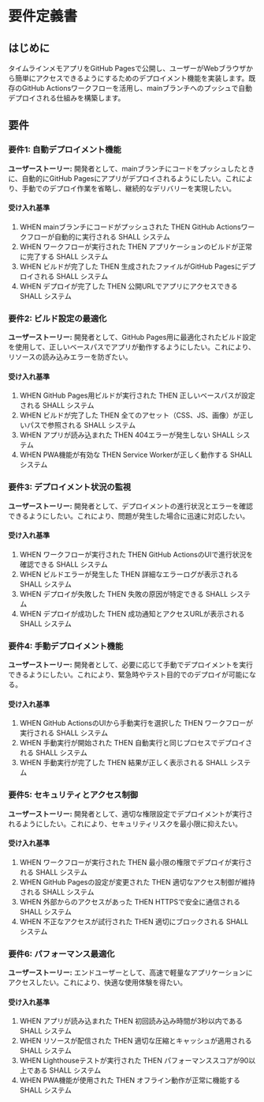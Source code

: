 # 要件定義書

## はじめに

タイムラインメモアプリをGitHub Pagesで公開し、ユーザーがWebブラウザから簡単にアクセスできるようにするためのデプロイメント機能を実装します。既存のGitHub Actionsワークフローを活用し、mainブランチへのプッシュで自動デプロイされる仕組みを構築します。

## 要件

### 要件1: 自動デプロイメント機能

**ユーザーストーリー:** 開発者として、mainブランチにコードをプッシュしたときに、自動的にGitHub Pagesにアプリがデプロイされるようにしたい。これにより、手動でのデプロイ作業を省略し、継続的なデリバリーを実現したい。

#### 受け入れ基準

1. WHEN mainブランチにコードがプッシュされた THEN GitHub Actionsワークフローが自動的に実行される SHALL システム
2. WHEN ワークフローが実行された THEN アプリケーションのビルドが正常に完了する SHALL システム
3. WHEN ビルドが完了した THEN 生成されたファイルがGitHub Pagesにデプロイされる SHALL システム
4. WHEN デプロイが完了した THEN 公開URLでアプリにアクセスできる SHALL システム

### 要件2: ビルド設定の最適化

**ユーザーストーリー:** 開発者として、GitHub Pages用に最適化されたビルド設定を使用して、正しいベースパスでアプリが動作するようにしたい。これにより、リソースの読み込みエラーを防ぎたい。

#### 受け入れ基準

1. WHEN GitHub Pages用ビルドが実行された THEN 正しいベースパスが設定される SHALL システム
2. WHEN ビルドが完了した THEN 全てのアセット（CSS、JS、画像）が正しいパスで参照される SHALL システム
3. WHEN アプリが読み込まれた THEN 404エラーが発生しない SHALL システム
4. WHEN PWA機能が有効な THEN Service Workerが正しく動作する SHALL システム

### 要件3: デプロイメント状況の監視

**ユーザーストーリー:** 開発者として、デプロイメントの進行状況とエラーを確認できるようにしたい。これにより、問題が発生した場合に迅速に対応したい。

#### 受け入れ基準

1. WHEN ワークフローが実行された THEN GitHub ActionsのUIで進行状況を確認できる SHALL システム
2. WHEN ビルドエラーが発生した THEN 詳細なエラーログが表示される SHALL システム
3. WHEN デプロイが失敗した THEN 失敗の原因が特定できる SHALL システム
4. WHEN デプロイが成功した THEN 成功通知とアクセスURLが表示される SHALL システム

### 要件4: 手動デプロイメント機能

**ユーザーストーリー:** 開発者として、必要に応じて手動でデプロイメントを実行できるようにしたい。これにより、緊急時やテスト目的でのデプロイが可能になる。

#### 受け入れ基準

1. WHEN GitHub ActionsのUIから手動実行を選択した THEN ワークフローが実行される SHALL システム
2. WHEN 手動実行が開始された THEN 自動実行と同じプロセスでデプロイされる SHALL システム
3. WHEN 手動実行が完了した THEN 結果が正しく表示される SHALL システム

### 要件5: セキュリティとアクセス制御

**ユーザーストーリー:** 開発者として、適切な権限設定でデプロイメントが実行されるようにしたい。これにより、セキュリティリスクを最小限に抑えたい。

#### 受け入れ基準

1. WHEN ワークフローが実行された THEN 最小限の権限でデプロイが実行される SHALL システム
2. WHEN GitHub Pagesの設定が変更された THEN 適切なアクセス制御が維持される SHALL システム
3. WHEN 外部からのアクセスがあった THEN HTTPSで安全に通信される SHALL システム
4. WHEN 不正なアクセスが試行された THEN 適切にブロックされる SHALL システム

### 要件6: パフォーマンス最適化

**ユーザーストーリー:** エンドユーザーとして、高速で軽量なアプリケーションにアクセスしたい。これにより、快適な使用体験を得たい。

#### 受け入れ基準

1. WHEN アプリが読み込まれた THEN 初回読み込み時間が3秒以内である SHALL システム
2. WHEN リソースが配信された THEN 適切な圧縮とキャッシュが適用される SHALL システム
3. WHEN Lighthouseテストが実行された THEN パフォーマンススコアが90以上である SHALL システム
4. WHEN PWA機能が使用された THEN オフライン動作が正常に機能する SHALL システム